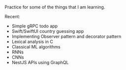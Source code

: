 Practice for some of the things that I am learning.

Recent:

- Simple gRPC todo app
- Swift/SwiftUI country guessing app
- Implementing Observer pattern and decorator pattern
- Lexical analysis in C
- Classical ML algorithms
- RNNs
- CNNs
- NestJS APIs using GraphQL
